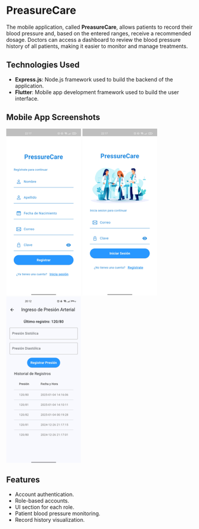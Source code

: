 # PreasureCare

The mobile application, called **PreasureCare**, allows patients to record their blood pressure and, based on the entered ranges, receive a recommended dosage. Doctors can access a dashboard to review the blood pressure history of all patients, making it easier to monitor and manage treatments.

## Technologies Used

* **Express.js**: Node.js framework used to build the backend of the application.
* **Flutter**: Mobile app development framework used to build the user interface.

## Mobile App Screenshots

<p float="left">
  <img src="images/LoginView.jpg" width="200"/>
  <img src="images/RegisterView.jpg" width="200"/>
  <img src="images/HomeView.jpg" width="200"/>
</p>

## Features

* Account authentication.
* Role-based accounts.
* UI section for each role.
* Patient blood pressure monitoring.
* Record history visualization.
